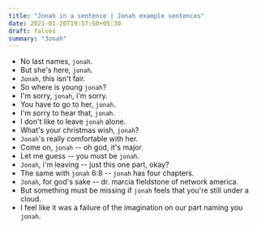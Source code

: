```yaml
---
title: "Jonah in a sentence | Jonah example sentences"
date: 2021-01-20T19:57:50+05:30
draft: falses
summary: "Jonah"
---
```

- No last names, `jonah`.
- But she's here, `jonah`.
- `Jonah`, this isn't fair.
- So where is young `jonah`?
- I'm sorry, `jonah`, i'm sorry.
- You have to go to her, `jonah`.
- I'm sorry to hear that, `jonah`.
- I don't like to leave `jonah` alone.
- What's your christmas wish, `jonah`?
- `Jonah`'s really comfortable with her.
- Come on, `jonah` -- oh god, it's major.
- Let me guess -- you must be `jonah`.
- `Jonah`, i'm leaving -- just this one part, okay?
- The same with `jonah` 6:8 -- `jonah` has four chapters.
- `Jonah`, for god's sake -- dr. marcia fieldstone of network america.
- But something must be missing if `jonah` feels that you're still under a cloud.
- I feel like it was a failure of the imagination on our part naming you `jonah`.
                 
